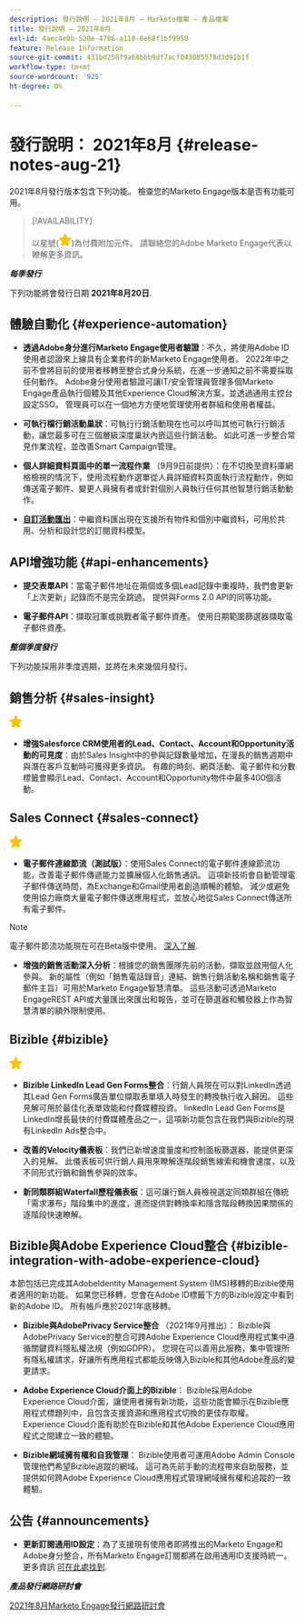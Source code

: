 ```yaml
---
description: 發行說明 — 2021年8月 — Marketo檔案 — 產品檔案
title: 發行說明 — 2021年8月
exl-id: 4aec4e0b-520e-4786-a110-8e68f1bf9950
feature: Release Information
source-git-commit: 431bd258f9a68bbb9df7acf043085578d3d91b1f
workflow-type: tm+mt
source-wordcount: '925'
ht-degree: 0%

---
```


# 發行說明： 2021年8月 {#release-notes-aug-21}

2021年8月發行版本包含下列功能。 檢查您的Marketo Engage版本是否有功能可用。

>[!AVAILABILITY]
>
>以星號(![](assets/yellow-star.png))為付費附加元件。 請聯絡您的Adobe Marketo Engage代表以瞭解更多資訊。

**_每季發行_**

下列功能將會發行日期 **2021年8月20日**.

## 體驗自動化 {#experience-automation}

* **透過Adobe身分進行Marketo Engage使用者驗證**：不久，將使用Adobe ID使用者認證來上線具有企業套件的新Marketo Engage使用者。 2022年中之前不會將目前的使用者移轉至整合式身分系統，在進一步通知之前不需要採取任何動作。 Adobe身分使用者驗證可讓IT/安全管理員管理多個Marketo Engage產品執行個體及其他Experience Cloud解決方案，並透過通用主控台設定SSO。 管理員可以在一個地方方便地管理使用者群組和使用者權益。

* **可執行檔行銷活動巢狀**：可執行行銷活動現在也可以呼叫其他可執行行銷活動，讓您最多可在三個層級深度巢狀內嵌這些行銷活動。 如此可進一步整合常見作業流程，並改善Smart Campaign管理。

* **個人詳細資料頁面中的單一流程作業** （9月9日前提供）：在不切換至資料庫網格檢視的情況下，使用流程動作選單從人員詳細資料頁面執行流程動作，例如傳送電子郵件、變更人員擁有者或針對個別人員執行任何其他智慧行銷活動動作。

* **[自訂活動匯出](/help/marketo/product-docs/administration/marketo-custom-activities/custom-activity-metadata-export.md)**：中繼資料匯出現在支援所有物件和個別中繼資料，可用於共用、分析和設計您的訂閱資料模型。

## API增強功能 {#api-enhancements}

* **提交表單API**：當電子郵件地址在兩個或多個Lead記錄中重複時，我們會更新「上次更新」記錄而不是完全跳過。 提供與Forms 2.0 API的同等功能。

* **電子郵件API**：擷取冠軍或挑戰者電子郵件資產。 使用日期範圍篩選器擷取電子郵件資產。

**_整個季度發行_**

下列功能採用非季度週期，並將在未來幾個月發行。

## 銷售分析 {#sales-insight}

![（星號）](assets/yellow-star.png)

* **增強Salesforce CRM使用者的Lead、Contact、Account和Opportunity活動的可見度**：由於Sales Insight中的參與記錄數量增加，在漫長的銷售週期中與潛在客戶互動時可獲得更多資訊。 有趣的時刻、網頁活動、電子郵件和分數標籤會顯示Lead、Contact、Account和Opportunity物件中最多400個活動。

## Sales Connect {#sales-connect}

![（星號）](assets/yellow-star.png)

* **電子郵件連線節流（測試版）**：使用Sales Connect的電子郵件連線節流功能，改善電子郵件傳遞能力並擴展個人化銷售通訊。 這項新技術會自動管理電子郵件傳送時間，為Exchange和Gmail使用者創造順暢的體驗。 減少或避免使用協力廠商大量電子郵件傳送應用程式，並放心地從Sales Connect傳送所有電子郵件。

>[!NOTE]
>
>電子郵件節流功能現在可在Beta版中使用。 [深入了解](/help/marketo/product-docs/marketo-sales-connect/email/email-delivery/email-connection-throttling.md).

* **增強的銷售活動深入分析**：根據您的銷售團隊先前的活動，擷取並啟用個人化參與。 新的屬性（例如「銷售電話錄音」連結、銷售行銷活動名稱和銷售電子郵件主旨）可用於Marketo Engage智慧清單。  這些活動可透過Marketo EngageREST API或大量匯出來匯出和報告，並可在篩選器和觸發器上作為智慧清單的額外限制使用。

## Bizible {#bizible}

![](assets/yellow-star.png)

* **Bizible LinkedIn Lead Gen Forms整合**：行銷人員現在可以對LinkedIn透過其Lead Gen Forms廣告單位擷取表單填入時發生的轉換執行收入歸因。 這些見解可用於最佳化表單效能和付費媒體投資。 linkedIn Lead Gen Forms是LinkedIn增長最快的付費媒體產品之一，這項新功能包含在我們與Bizible的現有LinkedIn Ads整合中。

* **改善的Velocity儀表板**：我們已新增速度量度和控制面板篩選器，能提供更深入的見解。 此儀表板可供行銷人員用來瞭解逐階段銷售線索和機會速度，以及不同形式行銷和銷售參與的效率。

* **新同類群組Waterfall歷程儀表板**：這可讓行銷人員檢視選定同類群組在傳統「需求瀑布」階段集中的進度，進而提供對轉換率和隱含階段轉換因果關係的逐階段快速瞭解。

## Bizible與Adobe Experience Cloud整合 {#bizible-integration-with-adobe-experience-cloud}

本節包括已完成其AdobeIdentity Management System (IMS)移轉的Bizible使用者適用的新功能。 如果您已移轉，您會在Adobe ID標籤下方的Bizible設定中看到新的Adobe ID。 所有帳戶應於2021年底移轉。

* **Bizible與AdobePrivacy Service整合** （2021年9月推出）： Bizible與AdobePrivacy Service的整合可跨Adobe Experience Cloud應用程式集中遵循關鍵資料隱私權法規（例如GDPR）。 您現在可以善用此服務，集中管理所有隱私權請求，好讓所有應用程式都能反映傳入Bizible和其他Adobe產品的變更請求。

* **Adobe Experience Cloud介面上的Bizible**： Bizible採用Adobe Experience Cloud介面，讓使用者擁有新功能，這些功能會顯示在Bizible應用程式標題列中，且包含支援資源和應用程式切換的更佳存取權。 Experience Cloud介面有助於在Bizible和其他Adobe Experience Cloud應用程式之間建立一致的體驗。

* **Bizible網域擁有權和自我管理**： Bizible使用者可運用Adobe Admin Console管理他們希望Bizible追蹤的網域。 這可為先前手動的流程帶來自助服務，並提供如何跨Adobe Experience Cloud應用程式管理網域擁有權和追蹤的一致體驗。

## 公告 {#announcements}

* **更新訂閱通用ID設定**：為了支援現有使用者即將推出的Marketo Engage和Adobe身分整合，所有Marketo Engage訂閱都將在啟用通用ID支援時統一。 更多資訊 [可在此處找到](/help/marketo/product-docs/administration/settings/using-a-universal-id-for-subscription-login.md).

**_產品發行網路研討會_**

[2021年8月Marketo Engage發行網路研討會](https://engage.marketo.com/August21_Release_Webinar.html)
